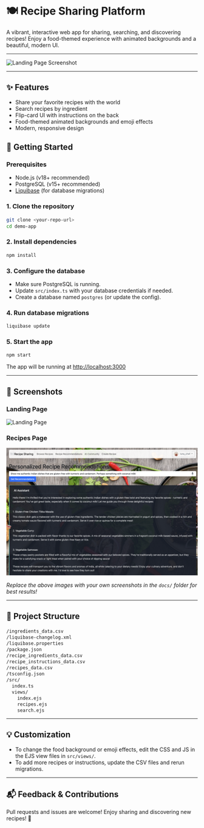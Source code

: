 # 🍽️ Recipe Sharing Platform

A vibrant, interactive web app for sharing, searching, and discovering recipes! Enjoy a food-themed experience with animated backgrounds and a beautiful, modern UI.

---

![Landing Page Screenshot](docs/landing-page-screenshot.png)

---

## ✨ Features
- Share your favorite recipes with the world
- Search recipes by ingredient
- Flip-card UI with instructions on the back
- Food-themed animated backgrounds and emoji effects
- Modern, responsive design

## 🚀 Getting Started

### Prerequisites
- Node.js (v18+ recommended)
- PostgreSQL (v15+ recommended)
- [Liquibase](https://www.liquibase.org/) (for database migrations)

### 1. Clone the repository
```bash
git clone <your-repo-url>
cd demo-app
```

### 2. Install dependencies
```bash
npm install
```

### 3. Configure the database
- Make sure PostgreSQL is running.
- Update `src/index.ts` with your database credentials if needed.
- Create a database named `postgres` (or update the config).

### 4. Run database migrations
```bash
liquibase update
```

### 5. Start the app
```bash
npm start
```

The app will be running at [http://localhost:3000](http://localhost:3000)

---

## 📸 Screenshots

### Landing Page
![Landing Page](docs/landing-page-screenshot.png)

### Recipes Page
![Recipes Page](docs/recipes-page-screenshot.png)

*Replace the above images with your own screenshots in the `docs/` folder for best results!*

---

## 📝 Project Structure
```
/ingredients_data.csv
/liquibase-changelog.xml
/liquibase.properties
/package.json
/recipe_ingredients_data.csv
/recipe_instructions_data.csv
/recipes_data.csv
/tsconfig.json
/src/
  index.ts
  views/
    index.ejs
    recipes.ejs
    search.ejs
```

---

## 💡 Customization
- To change the food background or emoji effects, edit the CSS and JS in the EJS view files in `src/views/`.
- To add more recipes or instructions, update the CSV files and rerun migrations.

---

## 📬 Feedback & Contributions
Pull requests and issues are welcome! Enjoy sharing and discovering new recipes! 🍲

